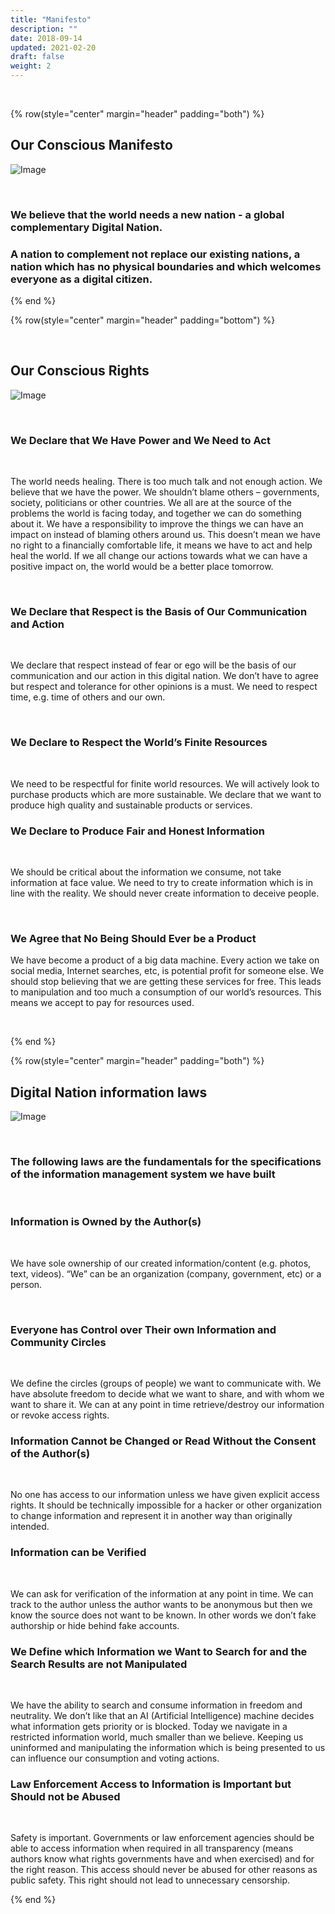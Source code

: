 ```yaml
---
title: "Manifesto"
description: ""
date: 2018-09-14
updated: 2021-02-20
draft: false
weight: 2
---
```


<div class="container mx-auto">

<br>

<!-- section 1 (co-found) -->

{% row(style="center" margin="header" padding="both") %}

## Our Conscious Manifesto


![Image](img/manifesto.png#mx-auto)

<br>

### We believe that the world needs a new nation - a global complementary Digital Nation. 

### A nation to complement not replace our existing nations, a nation which has no physical boundaries and which welcomes everyone as a digital citizen.  

{% end %}

<!-- section 2 (co-found) -->

{% row(style="center" margin="header" padding="bottom") %}

<br>

## Our Conscious Rights

![Image](img/rights.png#mx-auto)

<br>

### We Declare that We Have Power and We Need to Act

<br>

<p>
The world needs healing. There is too much talk and not enough action. We believe that we have the power. We shouldn’t blame others – governments, society, politicians or other countries. We all are at the source of the problems the world is facing today, and together we can do something about it.
We have a responsibility to improve the things we can have an impact on instead of blaming others around us.
This doesn’t mean we have no right to a financially comfortable life, it means we have to act and help heal the world. If we all change our actions towards what we can have a positive impact on, the world would be a better place tomorrow.
</p>

<br>

### We Declare that Respect is the Basis of Our Communication and Action

<br>

<p>
We declare that respect instead of fear or ego will be the basis of our communication and our action in this digital nation. We don’t have to agree but respect and tolerance for other opinions is a must. We need to respect time, e.g. time of others and our own.
</p>

<br>

### We Declare to Respect the World’s Finite Resources

<br>

<p>
We need to be respectful for finite world resources.
We will actively look to purchase products which are more sustainable.
We declare that we want to produce high quality and sustainable products or services.
</p>

### We Declare to Produce Fair and Honest Information

<br>

<p>
We should be critical about the information we consume, not take information at face value.
We need to try to create information which is in line with the reality.
We should never create information to deceive people.

</p>

<br>

### We Agree that No Being Should Ever be a Product

<p>
We have become a product of a big data machine.
Every action we take on social media, Internet searches, etc, is potential profit for someone else.
We should stop believing that we are getting these services for free. This leads to manipulation and too much a consumption of our world’s resources. This means we accept to pay for resources used.
</p>

<br>

{% end %}

<!-- section 1 (co-found) -->

{% row(style="center" margin="header" padding="both") %}

## Digital Nation information laws


![Image](img/laws.png#mx-auto)

<br>

### The following laws are the fundamentals for the specifications of the information management system we have built

<br>

### Information is Owned by the Author(s)

<br>

<p>

We have sole ownership of our created information/content (e.g. photos, text, videos).
“We” can be an organization (company, government, etc) or a person. 
</p>

<br>


### Everyone has Control over Their own Information and Community Circles

<br>

<p>

We define the circles (groups of people) we want to communicate with.
We have absolute freedom to decide what we want to share, and with whom we want to share it.
We can at any point in time retrieve/destroy our information or revoke access rights.
</p>


### Information Cannot be Changed or Read Without the Consent of the Author(s)

<br>

<p>

No one has access to our information unless we have given explicit access rights.
It should be technically impossible for a hacker or other organization to change information and represent it in another way than originally intended.
</p>


### Information can be Verified

<br>

<p>
We can ask for verification of the information at any point in time.
We can track to the author unless the author wants to be anonymous but then we know the source does not want to be known. In other words we don’t fake authorship or hide behind fake accounts.
</p>



### We Define which Information we Want to Search for and the Search Results are not Manipulated

<br>

<p>

We have the ability to search and consume information in freedom and neutrality.
We don’t like that an AI (Artificial Intelligence) machine decides what information gets priority or is blocked. Today we navigate in a restricted information world, much smaller than we believe. Keeping us uninformed and manipulating the information which is being presented to us can influence our consumption and voting actions.
</p>

### Law Enforcement Access to Information is Important but Should not be Abused

<br>

<p>

Safety is important. Governments or law enforcement agencies should be able to access information when required in all transparency (means authors know what rights governments have and when exercised) and for the right reason.
This access should never be abused for other reasons as public safety.
This right should not lead to unnecessary censorship.
</p>

{% end %}

</div>